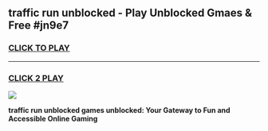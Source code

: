 
## traffic run unblocked - Play Unblocked Gmaes & Free #jn9e7
<h3>
<a href="https://news.freeplayer.one?title=traffic_run_unblocked&ref=03M">CLICK TO PLAY</a></h3>
<hr>

<h3>
<a href="https://news.freeplayer.one?title=traffic_run_unblocked&ref=03M">CLICK 2 PLAY</a>
  
</h3>

<a href="https://news.freeplayer.one?title=traffic_run_unblocked&ref=03M"><img src="https://clearcache.store/games.png"></a>


**traffic run unblocked games unblocked: Your Gateway to Fun and Accessible Online Gaming**
